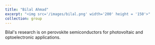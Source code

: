 ```yaml
---
title: "Bilal Ahmad"
excerpt: "<img src='/images/bilal.png' width='200' height = '150'>"
collection: group
---
```


Bilal's research is on perovskite semiconductors for photovoltaic and optoelectronic applications.
